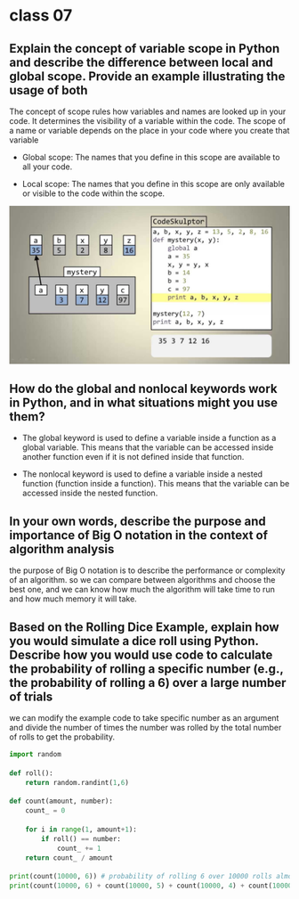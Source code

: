 # class 07

## Explain the concept of variable scope in Python and describe the difference between local and global scope. Provide an example illustrating the usage of both

The concept of scope rules how variables and names are looked up in your code. It determines the visibility of a variable within the code. The scope of a name or variable depends on the place in your code where you create that variable

- Global scope: The names that you define in this scope are available to all your code.

- Local scope: The names that you define in this scope are only available or visible to the code within the scope.

![img](./assets/img/scope.jpg)

## How do the global and nonlocal keywords work in Python, and in what situations might you use them?

- The global keyword is used to define a variable inside a function as a global variable. This means that the variable can be accessed inside another function even if it is not defined inside that function.

- The nonlocal keyword is used to define a variable inside a nested function (function inside a function). This means that the variable can be accessed inside the nested function.

## In your own words, describe the purpose and importance of Big O notation in the context of algorithm analysis

the purpose of Big O notation is to describe the performance or complexity of an algorithm. so we can compare between algorithms and choose the best one, and we can know how much the algorithm will take time to run and how much memory it will take.

## Based on the Rolling Dice Example, explain how you would simulate a dice roll using Python. Describe how you would use code to calculate the probability of rolling a specific number (e.g., the probability of rolling a 6) over a large number of trials

we can modify the example code to take specific number as an argument and divide the number of times the number was rolled by the total number of rolls to get the probability.

```python
import random

def roll():
    return random.randint(1,6)

def count(amount, number):
    count_ = 0

    for i in range(1, amount+1):
        if roll() == number:
            count_ += 1
    return count_ / amount

print(count(10000, 6)) # probability of rolling 6 over 10000 rolls almost equal 0.1667
print(count(10000, 6) + count(10000, 5) + count(10000, 4) + count(10000, 3) + count(10000, 2) + count(10000, 1)) # sum of all probabilities almost equal 1

```
